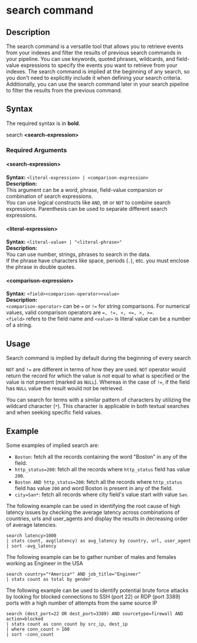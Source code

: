 # search command

## Description

The search command is a versatile tool that allows you to retrieve events from your indexes and filter the results of previous search commands in your pipeline. 
You can use keywords, quoted phrases, wildcards, and field-value expressions to specify the events you want to retrieve from your indexes. 
The search command is implied at the beginning of any search, so you don't need to explicitly include it when defining your search criteria.
Additionally, you can use the search command later in your search pipeline to filter the results from the previous command.

## Syntax

The required syntax is in **bold**.

search **\<search-expression\>**


### Required Arguments

#### \<search-expression\>

**Syntax:** `<literal-expression> | <comparison-expression>`\
**Description:** \
This argument can be a word, phrase, field-value comparsion or combination of search expressions.\
You can use logical constructs like `AND`, `OR` or `NOT` to combine search expressions. Parenthesis can be used to separate different search expressions.

#### \<literal-expression\>

**Syntax:** `<literal-value> | "<literal-phrase>"`\
**Description:** \
You can use number, strings, phrases to search in the data. \
If the phrase have characters like space, periods (`.`), etc. you must enclose the phrase in double quotes.



#### \<comparison-expression\>

**Syntax:** `<field><comparison-operator><value>`\
**Description:** \
`<comparison-operator>` can be `=` or `!=` for string comparisons. For numerical values, valid comparison operators are `=, !=, <, <=, >, >=`.\
`<field>` refers to the field name and `<value>` is literal value can be a number of a string.


## Usage
Search command is implied by default during the beginning of every search

`NOT` and `!=` are different in terms of how they are used. `NOT` operator would return the record for which the value is not equal to what is specified or the value is not present (marked as `NULL`). Whereas in the case of `!=`, if the field has `NULL` value the result would not be retrieved.

You can search for terms with a similar pattern of characters by utilizing the wildcard character (`*`). This character is applicable in both textual searches and when seeking specific field values.


## Example


Some examples of implied search are:
- `Boston`: fetch all the records containing the word "Boston" in any of the field.
- `http_status=200`: fetch all the records where `http_status` field has value `200`.
- `Boston AND http_status=200`: fetch all the records where `http_status` field has value `200` and word Boston is present in any of the field.
- `city=San*`: fetch all records where city field's value start with value `San`.


The following example can be used in identifying the root cause of high latency issues by checking the average latency across combinations of countries, urls and user_agents and display the results in decreasing order of average latencies.

```
search latency>1000 
| stats count, avg(latency) as avg_latency by country, url, user_agent 
| sort -avg_latency
```

The following example can be to gather number of males and females working as Engineer in the USA

```
search country="*America*" AND job_title="Engineer" 
| stats count as total by gender
```

The following example can be used to identify potential brute force attacks by looking for blocked connections to SSH (port 22) or RDP (port 3389) ports with a high number of attempts from the same source IP
```
search (dest_port=22 OR dest_port=3389) AND sourcetype=firewall AND action=blocked
| stats count as conn_count by src_ip, dest_ip
| where conn_count > 100
| sort -conn_count
```
